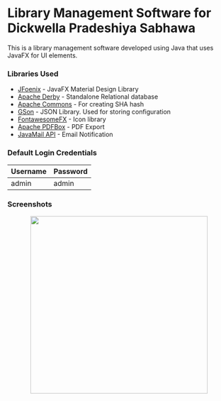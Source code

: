 # Library Management Software for Dickwella Pradeshiya Sabhawa
This is a library management software developed using Java that uses JavaFX for UI elements.

### Libraries Used
  * [JFoenix](https://github.com/jfoenixadmin/JFoenix) - JavaFX Material Design Library
  * [Apache Derby](https://db.apache.org/derby/) - Standalone Relational database
  * [Apache Commons](https://commons.apache.org/) - For creating SHA hash
  * [GSon](https://github.com/google/gson) - JSON Library. Used for storing configuration
  * [FontawesomeFX](https://bitbucket.org/Jerady/fontawesomefx) - Icon library
  * [Apache PDFBox](https://pdfbox.apache.org/) - PDF Export
  * [JavaMail API](http://www.oracle.com/technetwork/java/javamail/index.html) - Email Notification
  
### Default Login Credentials
| Username  | Password |
| ------------- | ------------- |
| admin  | admin  |

### Screenshots
<p align="center">
 <img height="400" src="https://raw.githubusercontent.com/amodsachintha/Library-Management-JavaFX/master/meta/login.png">
</p>
